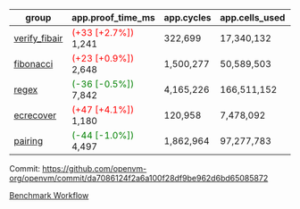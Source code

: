 | group | app.proof_time_ms | app.cycles | app.cells_used | leaf.proof_time_ms | leaf.cycles | leaf.cells_used |
| -- | -- | -- | -- | -- | -- | -- |
| [verify_fibair](https://github.com/openvm-org/openvm/blob/benchmark-results/benchmarks-pr/1255/verify_fibair-da7086124f2a6a100f28df9be962d6bd65085872.md) |<span style='color: red'>(+33 [+2.7%])</span> 1,241 |  322,699 |  17,340,132 |- | - | - |
| [fibonacci](https://github.com/openvm-org/openvm/blob/benchmark-results/benchmarks-pr/1255/fibonacci-da7086124f2a6a100f28df9be962d6bd65085872.md) |<span style='color: red'>(+23 [+0.9%])</span> 2,648 |  1,500,277 |  50,589,503 |- | - | - |
| [regex](https://github.com/openvm-org/openvm/blob/benchmark-results/benchmarks-pr/1255/regex-da7086124f2a6a100f28df9be962d6bd65085872.md) |<span style='color: green'>(-36 [-0.5%])</span> 7,842 |  4,165,226 |  166,511,152 |- | - | - |
| [ecrecover](https://github.com/openvm-org/openvm/blob/benchmark-results/benchmarks-pr/1255/ecrecover-da7086124f2a6a100f28df9be962d6bd65085872.md) |<span style='color: red'>(+47 [+4.1%])</span> 1,180 |  120,958 |  7,478,092 |- | - | - |
| [pairing](https://github.com/openvm-org/openvm/blob/benchmark-results/benchmarks-pr/1255/pairing-da7086124f2a6a100f28df9be962d6bd65085872.md) |<span style='color: green'>(-44 [-1.0%])</span> 4,497 |  1,862,964 |  97,277,783 |- | - | - |


Commit: https://github.com/openvm-org/openvm/commit/da7086124f2a6a100f28df9be962d6bd65085872

[Benchmark Workflow](https://github.com/openvm-org/openvm/actions/runs/15692670538)
